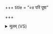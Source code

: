 +++
title = "०४ परि पूषा"

+++
<details><summary>मूलम् (VS)</summary>

परि॑ पू॒षा प॒रस्ता॒द्धस्तं॑ दधातु॒ दक्षि॑णम्। पुन॑र्नो न॒ष्टमाज॑तु॒ सं न॒ष्टेन॑ गमेमहि ॥
</details>